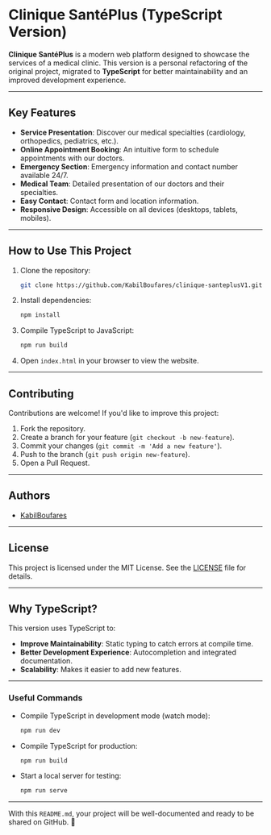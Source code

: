 # Clinique SantéPlus (TypeScript Version)

**Clinique SantéPlus** is a modern web platform designed to showcase the services of a medical clinic. This version is a personal refactoring of the original project, migrated to **TypeScript** for better maintainability and an improved development experience.

---

## **Key Features**
- **Service Presentation**: Discover our medical specialties (cardiology, orthopedics, pediatrics, etc.).
- **Online Appointment Booking**: An intuitive form to schedule appointments with our doctors.
- **Emergency Section**: Emergency information and contact number available 24/7.
- **Medical Team**: Detailed presentation of our doctors and their specialties.
- **Easy Contact**: Contact form and location information.
- **Responsive Design**: Accessible on all devices (desktops, tablets, mobiles).

---


## **How to Use This Project**
1. Clone the repository:
   ```bash
   git clone https://github.com/KabilBoufares/clinique-santeplusV1.git
   ```
2. Install dependencies:
   ```bash
   npm install
   ```
3. Compile TypeScript to JavaScript:
   ```bash
   npm run build
   ```
4. Open `index.html` in your browser to view the website.

---

## **Contributing**
Contributions are welcome! If you'd like to improve this project:
1. Fork the repository.
2. Create a branch for your feature (`git checkout -b new-feature`).
3. Commit your changes (`git commit -m 'Add a new feature'`).
4. Push to the branch (`git push origin new-feature`).
5. Open a Pull Request.

---

## **Authors**
- [KabilBoufares](https://github.com/KabilBoufares)

---

## **License**
This project is licensed under the MIT License. See the [LICENSE](LICENSE) file for details.

---


## **Why TypeScript?**
This version uses TypeScript to:
- **Improve Maintainability**: Static typing to catch errors at compile time.
- **Better Development Experience**: Autocompletion and integrated documentation.
- **Scalability**: Makes it easier to add new features.

---

### **Useful Commands**
- Compile TypeScript in development mode (watch mode):
  ```bash
  npm run dev
  ```
- Compile TypeScript for production:
  ```bash
  npm run build
  ```
- Start a local server for testing:
  ```bash
  npm run serve
  ```

---

With this `README.md`, your project will be well-documented and ready to be shared on GitHub. 🚀
